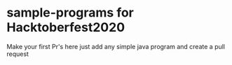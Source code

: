 # sample-programs for Hacktoberfest2020
Make your first Pr's here
just add any simple java program and create a pull request
